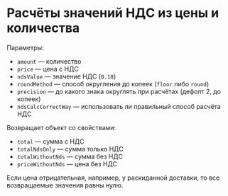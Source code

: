 # Расчёты значений НДС из цены и количества

Параметры:
- `amount` — количество
- `price` — цена с НДС
- `ndsValue` — значение НДС (`0.18`)
- `roundMethod` — способ округления до копеек (`floor` либо `round`)
- `precision` — до какого знака округлять при расчётах (дефолт 2, до копеек)
- `ndsCalcCorrectWay` — использовать ли правильный способ расчёта НДС

Возвращает объект со свойствами:
- `total` — сумма с НДС
- `totalNdsOnly` — сумма только НДС
- `totalWithoutNds` — сумма без НДС
- `priceWithoutNds` — цена без НДС

Если цена отрицательная, например, у раскиданной доставки, то все возвращаемые значения равны нулю.
